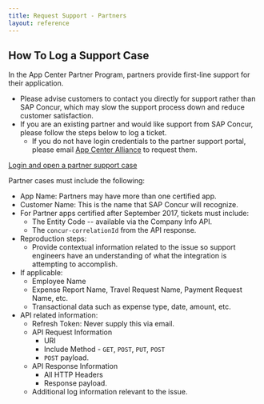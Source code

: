 ```yaml
---
title: Request Support - Partners
layout: reference
---
```


## How To Log a Support Case

In the App Center Partner Program, partners provide first-line support for their application. 

* Please advise customers to contact you directly for support rather than SAP Concur, which may slow the support process down and reduce customer satisfaction.
* If you are an existing partner and would like support from SAP Concur, please follow the steps below to log a ticket. 
  * If you do not have login credentials to the partner support portal, please email [App Center Alliance](mailto:concur_appcenteralliance@sap.com?Subject=Support%20Portal%20Credentials) to request them. 
  
[Login and open a partner support case](https://sapconcur.my.salesforce.com/secur/login_portal.jsp?orgId=00D600000007Dq3&portalId=06060000000PrEi)

Partner cases must include the following:

* App Name: Partners may have more than one certified app.
* Customer Name: This is the name that SAP Concur will recognize.
* For Partner apps certified after September 2017, tickets must include:
  * The Entity Code -- available via the Company Info API.
  * The `concur-correlationId` from the API response.
* Reproduction steps:
  * Provide contextual information related to the issue so support engineers have an understanding of what the integration is attempting to accomplish.
* If applicable:
  * Employee Name
  * Expense Report Name, Travel Request Name, Payment Request Name, etc.
  * Transactional data such as expense type, date, amount, etc.
* API related information:
  * Refresh Token: Never supply this via email.
  * API Request Information
    * URI
    * Include Method - `GET`, `POST`, `PUT`, `POST`
    * `POST` payload.
  * API Response Information
    * All HTTP Headers
    * Response payload.
  * Additional log information relevant to the issue.
